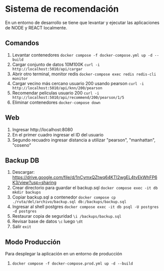 # Sistema de recomendación

En un entorno de desarrollo se tiene que levantar y ejecutar las aplicaciones de NODE y REACT localmente.

## Comandos

1. Levantar contenedores `docker compose -f docker-compose.yml up -d --build`
2. Cargar conjunto de datos 10M100K `curl -i http://localhost:5010/api/cargar`
3. Abrir otro terminal, monitor redis `docker-compose exec redis redis-cli monitor`
4. Cargar vecino más cercano usuario 200 usando pearson `curl -i http://localhost:5010/api/knn/200/pearson`
5. Recomendar peliculas usuario 200 `curl -i http://localhost:5010/api/recommend/200/pearson/1/5`
6. Eliminar contenedores `docker-compose down`

## Web

1. Ingresar http://localhost:8080
2. En el primer cuadro ingresar el ID del usuario
3. Segundo recuadro ingresar distancia a utilizar "pearson", "manhattan", "coseno"

## Backup DB

1. Descargar: https://drive.google.com/file/d/1nCymxQZtwq64KTI2wgEL4tvEkWhFP6K3/view?usp=sharing
2. Crear directorio para guardar el backup.sql `docker compose exec -it db mkdir backups`
3. Copiar backup.sql a contenedor `docker compose cp ./ruta/del/archivo/backup.sql db:/backups/backup.sql`
4. Ingresar al shell postgres `docker compose exec -it db psql -U postgres -d postgres`
5. Restaurar copia de seguridad `\i /backups/backup.sql`
6. Revisar base de datos `\c` luego `\dt`
7. Salir `exit`

## Modo Producción

Para desplegar la aplicación en un entorno de producción

1. `docker compose -f docker-compose.prod.yml up -d --build`
